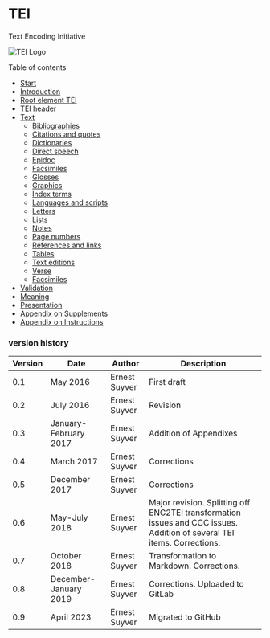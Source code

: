 # TEI
Text Encoding Initiative

![TEI Logo](http://www.tei-c.org/wp-content/uploads/2017/07/TEI-400.jpg "TEI Logo")

Table of contents

* [Start](README.md)
* [Introduction](Introduction.md)
* [Root element TEI](Root_element_TEI.md)
* [TEI header](TEI_header.md)
* [Text](Text.md)
  * [Bibliographies](bibliographies.md)
  * [Citations and quotes](citations_and_quotes.md)
  * [Dictionaries](dictionaries.md)
  * [Direct speech](direct_speech.md)
  * [Epidoc](epidoc.md)
  * [Facsimiles](facsimiles.md)
  * [Glosses](glosses.md)
  * [Graphics](graphics.md)
  * [Index terms](index_terms.md)
  * [Languages and scripts](languages_and_scripts.md)
  * [Letters](letters.md)
  * [Lists](lists.md)
  * [Notes](notes.md)
  * [Page numbers](page_numbers.md)
  * [References and links](references_and_links.md)
  * [Tables](tables.md)
  * [Text editions](text_editions.md)
  * [Verse](verse.md)
  * [Facsimiles](facsimiles.md)
* [Validation](Validation.md)
* [Meaning](Meaning.md)
* [Presentation](Presentation.md)
* [Appendix on Supplements](Appendix_on_supplements.md)
* [Appendix on Instructions](Appendix_on_instructions.md)

### version history

| Version | Date | Author | Description |
| ----- | ------- | ------- | ----------- |
| 0.1 | May 2016 | Ernest Suyver | First draft |
| 0.2 | July 2016 | Ernest Suyver | Revision |
| 0.3 | January-February 2017 | Ernest Suyver | Addition of Appendixes |
| 0.4 | March 2017 | Ernest Suyver | Corrections |
| 0.5 | December 2017 | Ernest Suyver | Corrections |
| 0.6 | May-July 2018 | Ernest Suyver | Major revision. Splitting off ENC2TEI transformation issues and CCC issues. Addition of several TEI items. Corrections. |
| 0.7 | October 2018 | Ernest Suyver | Transformation to Markdown. Corrections. |
| 0.8 | December-January 2019 | Ernest Suyver | Corrections. Uploaded to GitLab |
| 0.9 | April 2023 | Ernest Suyver | Migrated to GitHub |
